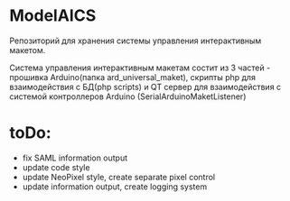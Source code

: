 # ModelAICS
Репозиторий для хранения системы управления интерактивным макетом.

Система управления интерактивным макетам состит из 3 частей - прошивка Arduino(папка ard_universal_maket), скрипты php для взаимодействия с БД(php scripts) и QT сервер для взаимодействия с системой контроллеров Arduino (SerialArduinoMaketListener)

# toDo: 
- fix SAML information output
- update code style
- update NeoPixel style, create separate pixel control
- update information output, create logging system

